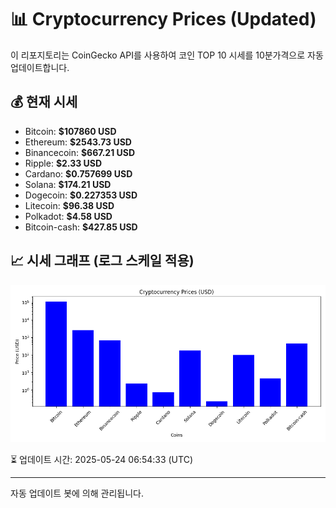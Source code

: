 
# 📊 Cryptocurrency Prices (Updated)

이 리포지토리는 CoinGecko API를 사용하여 코인 TOP 10 시세를 10분가격으로 자동 업데이트합니다.

## 💰 현재 시세
- Bitcoin: **$107860 USD**
- Ethereum: **$2543.73 USD**
- Binancecoin: **$667.21 USD**
- Ripple: **$2.33 USD**
- Cardano: **$0.757699 USD**
- Solana: **$174.21 USD**
- Dogecoin: **$0.227353 USD**
- Litecoin: **$96.38 USD**
- Polkadot: **$4.58 USD**
- Bitcoin-cash: **$427.85 USD**

## 📈 시세 그래프 (로그 스케일 적용)
![Crypto Prices](crypto_prices.png)

⏳ 업데이트 시간: 2025-05-24 06:54:33 (UTC)

---
자동 업데이트 봇에 의해 관리됩니다.
